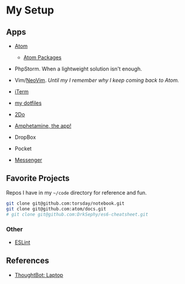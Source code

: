 # My Setup

## Apps

-   [Atom](https://atom.io/)

    -   [Atom Packages](https://atom.io/packages/list)

-   PhpStorm. When a lightweight solution isn't enough.

-   Vim/[NeoVim](https://neovim.io). *Until my I remember why I keep coming back to Atom.*

-   [iTerm](https://www.iterm2.com/downloads.html)

-   [my dotfiles](https://github.com/torsday/dotfiles)

-   [2Do](http://www.2doapp.com/)

-   [Amphetamine, the app!](https://itunes.apple.com/us/app/amphetamine/id937984704?mt=12)

-   DropBox

-   Pocket

-   [Messenger](https://www.messenger.com)

## Favorite Projects

Repos I have in my `~/code` directory for reference and fun.

```sh
git clone git@github.com:torsday/notebook.git
git clone git@github.com:atom/docs.git
# git clone git@github.com:DrkSephy/es6-cheatsheet.git
```

### Other

-   [ESLint](http://eslint.org/)

## References

-   [ThoughtBot: Laptop](https://github.com/thoughtbot/laptop)
